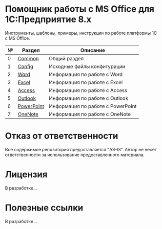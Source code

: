# Помощник работы с MS Office для 1С:Предприятие 8.x

Инструменты, шаблоны, примеры, инструкции по работе платформы 1С с MS Office.

| № | Раздел | Описание |
| - | ------ | -------- |
| 0 | [Common](Common) | Общий раздел |
| 1 | [Config](Config) | Исходные файлы конфигурации |
| 2 | [Word](Word) | Информация по работе с Word |
| 3 | [Excel](Excel) | Информация по работе с Excel |
| 4 | [Access](Access) | Информация по работе с Access |
| 5 | [Outlook](Outlook) | Информация по работе с Outlook |
| 6 | [PowerPoint](PowerPoint) | Информация по работе с PowerPoint |
| 7 | [OneNote](OneNote) | Информация по работе с OneNote |

# Отказ от ответственности

Все содержимое репозитория предоставляется "AS-IS". Автор не несет ответственности за использование предоставленного материала.

# Лицензия

В разработке...

# Полезные ссылки

В разработке...